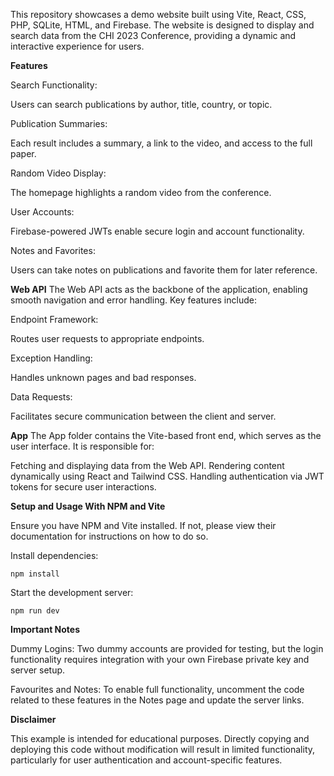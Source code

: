 This repository showcases a demo website built using Vite, React, CSS, PHP, SQLite, HTML, and Firebase. The website is designed to display and search data from the CHI 2023 Conference, providing a dynamic and interactive experience for users.

**Features**

Search Functionality: 

Users can search publications by author, title, country, or topic.

Publication Summaries: 

Each result includes a summary, a link to the video, and access to the full paper.

Random Video Display: 

The homepage highlights a random video from the conference.

User Accounts: 

Firebase-powered JWTs enable secure login and account functionality.

Notes and Favorites: 

Users can take notes on publications and favorite them for later reference.

**Web API**
The Web API acts as the backbone of the application, enabling smooth navigation and error handling. Key features include:

Endpoint Framework: 

Routes user requests to appropriate endpoints.

Exception Handling: 

Handles unknown pages and bad responses.

Data Requests: 

Facilitates secure communication between the client and server.

**App**
The App folder contains the Vite-based front end, which serves as the user interface. It is responsible for:

Fetching and displaying data from the Web API.
Rendering content dynamically using React and Tailwind CSS.
Handling authentication via JWT tokens for secure user interactions.

**Setup and Usage With NPM and Vite**

Ensure you have NPM and Vite installed. If not, please view their documentation for instructions on how to do so.

Install dependencies:
```
npm install  
```
Start the development server:
```
npm run dev  
```


**Important Notes**

Dummy Logins: 
Two dummy accounts are provided for testing, but the login functionality requires integration with your own Firebase private key and server setup.

Favourites and Notes: 
To enable full functionality, uncomment the code related to these features in the Notes page and update the server links.

**Disclaimer**

This example is intended for educational purposes. Directly copying and deploying this code without modification will result in limited functionality, particularly for user authentication and account-specific features.
